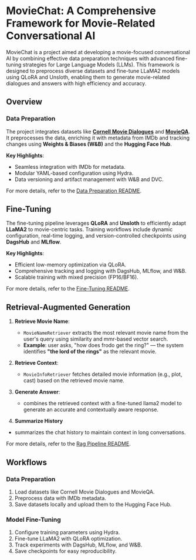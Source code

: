 
# MovieChat: A Comprehensive Framework for Movie-Related Conversational AI

MovieChat is a project aimed at developing a movie-focused conversational AI by combining effective data preparation techniques with advanced fine-tuning strategies for Large Language Models (LLMs). This framework is designed to preprocess diverse datasets and fine-tune LLaMA2 models using QLoRA and Unsloth, enabling them to generate movie-related dialogues and answers with high efficiency and accuracy.


## Overview

### Data Preparation

The project integrates datasets like **[Cornell Movie Dialogues](https://convokit.cornell.edu/documentation/movie.html)** and **[MovieQA](https://github.com/makarandtapaswi/MovieQA_benchmark?tab=readme-ov-file)**. It preprocesses the data, enriching it with metadata from IMDb and tracking changes using **Weights & Biases (W&B)** and the **Hugging Face Hub**.

**Key Highlights**:

- Seamless integration with IMDb for metadata.  
- Modular YAML-based configuration using Hydra.  
- Data versioning and artifact management with W&B and DVC.  

For more details, refer to the [Data Preparation README](https://github.com/ninanil/moviechat/blob/master/data_preparation/README.md).  

## Fine-Tuning

The fine-tuning pipeline leverages **QLoRA** and **Unsloth** to efficiently adapt **LLaMA2** to movie-centric tasks. Training workflows include dynamic configuration, real-time logging, and version-controlled checkpoints using **DagsHub** and **MLflow**.

**Key Highlights**:

- Efficient low-memory optimization via QLoRA.  
- Comprehensive tracking and logging with DagsHub, MLflow, and W&B.  
- Scalable training with mixed precision (FP16/BF16).  

For more details, refer to the [Fine-Tuning README](https://github.com/ninanil/moviechat/blob/master/fine-tune/README.md).  

## Retrieval-Augmented Generation

1. **Retrieve Movie Name**:
   - `MovieNameRetriever` extracts the most relevant movie name from the user's query using similarity and mmr-based vector search.
   - **Example**: user asks, "how does frodo get the ring?" — the system identifies **"the lord of the rings"** as the relevant movie.

2. **Retrieve Context**:
   - `MovieInfoRetriever` fetches detailed movie information (e.g., plot, cast) based on the retrieved movie name.

3. **Generate Answer**:
   - combines the retrieved context with a fine-tuned llama2 model to generate an accurate and contextually aware response.

 4. **Summarize History**
   - summarizes the chat history to maintain context in long conversations.
     
For more details, refer to the [Rag Pipeline README](https://github.com/ninanil/moviechat/blob/master/rag_pipeline/README.md).

## Workflows

### Data Preparation
   1. Load datasets like Cornell Movie Dialogues and MovieQA.  
   2. Preprocess data with IMDb metadata.  
   3. Save datasets locally and upload them to the Hugging Face Hub.  

### Model Fine-Tuning
   1. Configure training parameters using Hydra.  
   2. Fine-tune LLaMA2 with QLoRA optimization.  
   3. Track experiments with DagsHub, MLflow, and W&B.  
   4. Save checkpoints for easy reproducibility.  


